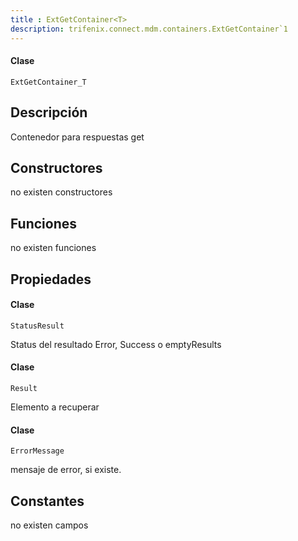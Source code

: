 ```yaml
---
title : ExtGetContainer<T>
description: trifenix.connect.mdm.containers.ExtGetContainer`1
---
```




<CodeBlock slots = 'heading, code' repeat = '1' languages = 'C#' />

#### Clase
```
ExtGetContainer_T
```

## Descripción
Contenedor para respuestas get
## Constructores

no existen constructores


## Funciones

no existen funciones

## Propiedades

<CodeBlock slots = 'heading, code' repeat = '1' languages = 'C#' />

#### Clase
```
StatusResult
```

Status del resultado
Error, Success o emptyResults
<CodeBlock slots = 'heading, code' repeat = '1' languages = 'C#' />

#### Clase
```
Result
```

Elemento a recuperar
<CodeBlock slots = 'heading, code' repeat = '1' languages = 'C#' />

#### Clase
```
ErrorMessage
```

mensaje de error, si existe.
## Constantes
no existen campos

